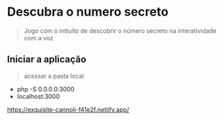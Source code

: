 # Descubra o numero secreto
> Jogo com o inttuíto de descobrir o número secreto na interatividade com a voz 

## Iniciar a aplicação
> acessar a pasta local
- php -S 0.0.0.0:3000
- localhost:3000

https://exquisite-cannoli-f41e2f.netlify.app/
